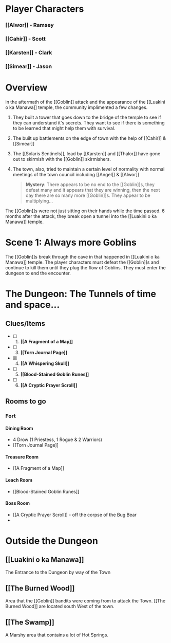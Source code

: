 # Player Characters
### [[Alwor]] - Ramsey
### [[Cahir]] - Scott
### [[Karsten]] - Clark
### [[Simear]] - Jason

# Overview
in the aftermath of the [[Goblin]] attack and the appearance of the [[Luakini o ka Manawa]] temple, the community implimented a few changes.

1. They built a tower that goes down to the bridge of the temple to see if they can understand it's secrets. They want to see if there is something to be learned that might help them with survival.
2. The built up battlements on the edge of town with the help of [[Cahir]] & [[Simear]]
3. The [[Solaris Sentinels]], lead by [[Karsten]] and [[Thalor]] have gone out to skirmish with the [[Goblin]] skirmishers.
4. The town, also, tried to maintain a certain level of normality with normal meetings of the town council including [[Angel]] & [[Alwor]]

	>**Mystery**: There appears to be no end to the [[Goblin]]s, they defeat many and it appears that they are winning, then the next day there are so many more [[Goblin]]s. They appear to be multiplying...

The [[Goblin]]s were not just sitting on their hands while the time passed. 6 months after the attack, they break open a tunnel into the [[Luakini o ka Manawa]] temple.

# Scene 1: Always more Goblins
The [[Goblin]]s break through the cave in that happened in [[Luakini o ka Manawa]] temple. The player characters must defeat the [[Goblin]]s and continue to kill them until they plug the flow of Goblins. They must enter the dungeon to end the encounter.

# The Dungeon: The Tunnels of time and space...
## Clues/Items
- [ ] 1. **[[A Fragment of a Map]]**
- [ ] 3. **[[Torn Journal Page]]**
- [x] 4. **[[A Whispering Skull]]**
- [ ] 5. **[[Blood-Stained Goblin Runes]]**
- [ ] 6. **[[A Cryptic Prayer Scroll]]**
## Rooms to go
### Fort
#### Dining Room
- 4 Drow (1 Priestess, 1 Rogue & 2 Warriors)
- [[Torn Journal Page]]
#### Treasure Room
- [[A Fragment of a Map]]
#### Leach Room
- [[Blood-Stained Goblin Runes]]
#### Boss Room
- [[A Cryptic Prayer Scroll]] - off the corpse of the Bug Bear 
- 

# Outside the Dungeon
## [[Luakini o ka Manawa]]
The Entrance to the Dungeon by way of the Town

## [[The Burned Wood]]
Area that the [[Goblin]] bandits were coming from to attack the Town. [[The Burned Wood]] are located south West of the town.
## [[The Swamp]]
A Marshy area that contains a lot of Hot Springs.